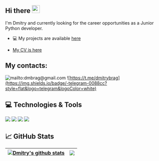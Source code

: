 ## Hi there <img src="https://media.giphy.com/media/hvRJCLFzcasrR4ia7z/giphy.gif" width="25px"></a>

I'm Dmitry and currently looking for the career opportunities as a Junior Python developer.

- 💻 My projects are available [here](https://github.com/dzigr?tab=repositories)

- [My CV is here](https://cv.hexlet.io/resumes/1683)


## My contacts: 
![mailto:dmbrag@gmail.com](https://img.shields.io/badge/-Gmail-c14438?style=flat&logo=Gmail&logoColor=white)
![https://t.me/dmitrybrag](https://img.shields.io/badge/-telegram-0088cc?style=flat&logo=telegram&logoColor=white)

## 💻 Technologies & Tools

![](https://img.shields.io/badge/OS-Linux-4682B4?style=flat&logo=linux&logoColor=white&color=4682B4)
![](https://img.shields.io/badge/Editor-PyCharm-4682B4?style=flat&logo=pycharm&logoColor=white)
![](https://img.shields.io/badge/Code-Python-4682B4?style=flat&logo=python&logoColor=white&color=6aa6f8)
![](https://img.shields.io/badge/Shell-Bash-informational?style=flat&logo=gnu-bash&logoColor=white&color=6aa6f8)


## 📈 GitHub Stats

| <a href="https://github.com/dzigr/github-readme-stats"><img align="center" src="https://github-readme-stats-dzigr.vercel.app/api?username=Dzigr&show_icons=true&count_private=true&hide=stars,issues&theme=dark&hide_border=true" alt="Dmitry's github stats" /></a> | <a href="https://github.com/Dzigr/github-readme-stats"><img align="center" src="https://github-readme-stats-dzigr.vercel.app/api/top-langs/?username=dzigr&layout=compact&theme=dark&hide_border=true&hide=HTML,CSS,PHP" /></a> |
| ------------- | ------------- |

<!-- <div align="center">
<img src="https://media.giphy.com/media/toXKzaJP3WIgM/giphy.gif"/>
</div> --> 

